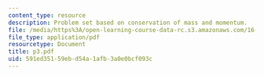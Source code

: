 ```yaml
---
content_type: resource
description: Problem set based on conservation of mass and momentum.
file: /media/https%3A/open-learning-course-data-rc.s3.amazonaws.com/16-01-unified-engineering-i-ii-iii-iv-fall-2005-spring-2006/591ed35159ebd54a1afb3a0e0bcf093c_p3.pdf
file_type: application/pdf
resourcetype: Document
title: p3.pdf
uid: 591ed351-59eb-d54a-1afb-3a0e0bcf093c
---
```

